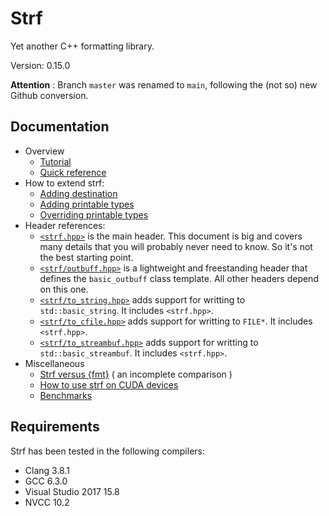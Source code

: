# Strf

Yet another C++ formatting library.

Version: 0.15.0

__Attention__ : Branch `master` was renamed to `main`, following the (not so) new Github conversion.


## Documentation

* Overview
  * [Tutorial](http://robhz786.github.io/strf/v0.15.0/tutorial.html)
  * [Quick reference](http://robhz786.github.io/strf/v0.15.0/quick_reference.html)
* How to extend strf:
  * [Adding destination](http://robhz786.github.io/strf/v0.15.0/howto_add_destination.html)
  * [Adding printable types](http://robhz786.github.io/strf/v0.15.0/howto_add_printable_types.html)
  * [Overriding printable types](http://robhz786.github.io/strf/v0.15.0/howto_override_printable_types.html)
* Header references:
  * [`<strf.hpp>`](http://robhz786.github.io/strf/v0.15.0/strf_hpp.html) is the main header. This document is big and covers many details that you will probably never need to know. So it's not the best starting point.
  * [`<strf/outbuff.hpp>`](http://robhz786.github.io/strf/v0.15.0/outbuff_hpp.html) is a lightweight and freestanding header that defines the `basic_outbuff` class template. All other headers depend on this one.
  * [`<strf/to_string.hpp>`](http://robhz786.github.io/strf/v0.15.0/to_string_hpp.html) adds support for writting to `std::basic_string`. It includes `<strf.hpp>`.
  * [`<strf/to_cfile.hpp>`](http://robhz786.github.io/strf/v0.15.0/to_cfile_hpp.html)  adds support for writting to `FILE*`. It includes `<strf.hpp>`.
  * [`<strf/to_streambuf.hpp>`](http://robhz786.github.io/strf/v0.15.0/to_streambuf_hpp.html) adds support for writting to `std::basic_streambuf`. It includes `<strf.hpp>`.
* Miscellaneous
  * [Strf versus {fmt}](http://robhz786.github.io/strf/v0.15.0/versus_fmtlib.html)  ( an incomplete comparison )
  * [How to use strf on CUDA devices](http://robhz786.github.io/strf/v0.15.0/cuda.html)
  * [Benchmarks](http://robhz786.github.io/strf-benchmarks/v0.15.0/results.html)

## Requirements

Strf has been tested in the following compilers:

* Clang 3.8.1
* GCC 6.3.0
* Visual Studio 2017 15.8
* NVCC 10.2

